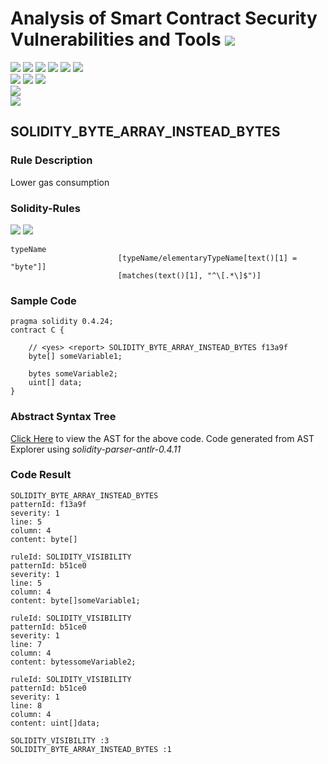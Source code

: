# Analysis of Smart Contract Security Vulnerabilities and Tools ![](https://img.shields.io/badge/-Live-brightgreen)
![](https://img.shields.io/badge/Batch-UG21CYS-lightgreen) ![](https://img.shields.io/badge/Batch-PG21CYS-green) ![](https://img.shields.io/badge/Batch-UG22CYS-lightgreen) ![](https://img.shields.io/badge/Batch-PG21CYS-green) ![](https://img.shields.io/badge/Batch-PhD-darkgreen) ![](https://img.shields.io/badge/-B_RIG-darkgreen)<br/>   ![](https://img.shields.io/badge/BlockchainCourse-21CY712-green)  ![](https://img.shields.io/badge/-M.Tech_Dissertation-blue) ![](https://img.shields.io/badge/Focus-Smart_Contract_Security-yellow) <br/>
![](https://img.shields.io/badge/Blockchain-Ethereum-blue)   <br/> 
![](https://img.shields.io/badge/Language-Solidity-blue)

## SOLIDITY_BYTE_ARRAY_INSTEAD_BYTES
### Rule Description
Lower gas consumption
### Solidity-Rules

![](https://img.shields.io/badge/Pattern_ID-f13a9f-gold) ![](https://img.shields.io/badge/Severity-1-brown) 

```
typeName
                        [typeName/elementaryTypeName[text()[1] = "byte"]]
                        [matches(text()[1], "^\[.*\]$")]
```



### Sample Code

```
pragma solidity 0.4.24;
contract C {

    // <yes> <report> SOLIDITY_BYTE_ARRAY_INSTEAD_BYTES f13a9f
    byte[] someVariable1;
    
    bytes someVariable2;
    uint[] data;
}
```

### Abstract Syntax Tree 

[Click Here](https://astexplorer.net/#/gist/81c00d2664b3a76545a8024e42c8a238/489d5aa42067fb6025a78c853016c00806d06a3f) to view the AST for the above code. Code generated from AST Explorer using _solidity-parser-antlr-0.4.11_

### Code Result

```
SOLIDITY_BYTE_ARRAY_INSTEAD_BYTES
patternId: f13a9f
severity: 1
line: 5
column: 4
content: byte[]

ruleId: SOLIDITY_VISIBILITY
patternId: b51ce0
severity: 1
line: 5
column: 4
content: byte[]someVariable1;

ruleId: SOLIDITY_VISIBILITY
patternId: b51ce0
severity: 1
line: 7
column: 4
content: bytessomeVariable2;

ruleId: SOLIDITY_VISIBILITY
patternId: b51ce0
severity: 1
line: 8
column: 4
content: uint[]data;

SOLIDITY_VISIBILITY :3
SOLIDITY_BYTE_ARRAY_INSTEAD_BYTES :1


```
